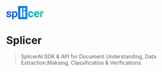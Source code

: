 <img class="img-fluid" align="center" src="https://github.com/ExtrieveTechnologies/Splicer/blob/463e6075746c11d87cccfa55b146a88be0ca4721/Splicer_logo.png?raw=true" width="20%" alt="img-verification">

# Splicer
> SplicerAI SDK &amp; API for Document Understanding, Data Extraction,Maksing, Classification & Verifications.


